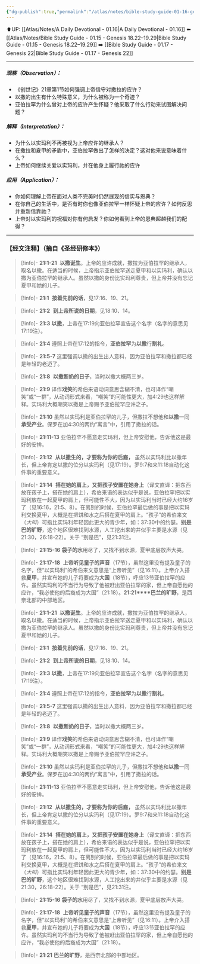 ```yaml
---
{"dg-publish":true,"permalink":"/atlas/notes/bible-study-guide-01-16-genesis-21-1-21/"}
---
```


⬆️UP: [[Atlas/Notes/A Daily Devotional - 01.16\|A Daily Devotional - 01.16]]
⬅️ [[Atlas/Notes/Bible Study Guide - 01.15 - Genesis 18.22–19.29\|Bible Study Guide - 01.15 - Genesis 18.22–19.29]]
➡️ [[Bible Study Guide - 01.17 - Genesis 22\|Bible Study Guide - 01.17 - Genesis 22]] 

---
##### 观察（Observation）：
- 《创世记》21章第1节如何强调上帝信守对撒拉的应许？
- 以撒的出生有什么特殊意义，为什么被称为一个奇迹？
- 亚伯拉罕为什么曾对上帝的应许产生怀疑？他采取了什么行动来试图解决问题？
#####  解释（Interpretation）：
- 为什么以实玛利不再被视为上帝应许的继承人？
-  在撒拉和夏甲的矛盾中，亚伯拉罕做出了怎样的决定？这对他来说意味着什么？
- 上帝如何继续关爱以实玛利，并在他身上履行祂的应许
#####  应用（Application）：
- 你如何理解上帝在面对人类不完美时仍然展现的信实与恩典？
- 在你自己的生活中，是否有时你也像亚伯拉罕一样怀疑上帝的应许？如何反思并重新信靠祂？
- 上帝对以实玛利的祝福对你有何启发？你如何看到上帝的恩典超越我们的配得？
---
### 【经文注释】（摘自《圣经研修本》）

> [!info]- **21:1-21** 
> **以撒诞生**。上帝的应许成就，撒拉为亚伯拉罕的继承人，取名以撒。在适当的时候，上帝指示亚伯拉罕送走夏甲和以实玛利，确认以撒为亚伯拉罕的继承人。虽然以撒的身份比实玛利尊贵，但上帝并没有忘记夏甲和她的儿子。

> [!info]- **21:1** 
> **按着先前的话**，见17:16、19、21。

> [!info]- **21:2** 
> **到上帝所说的日期**，见18:10、14。

> [!info]- **21:3**
> **以撒**，上帝在17:19向亚伯拉罕宣告这个名字（名字的意思见17:19注）。

> [!info]- **21:4**
> 遵照上帝在17:12的指令，**亚伯拉罕**为**以撒**行**割礼**。

> [!info]- **21:5-7**
> 这里强调以撒的出生出人意料，因为亚伯拉罕和撒拉都已经是年轻的老迈了。

> [!info]- **21:8** 
> **以撒断奶的日子**，当时以撒大概两三岁。

> [!info]- **21:9**
> 译作**戏笑**的希伯来语动词意思含糊不清，也可译作“嘲笑”或“一群”，从动词形式来看，“嘲笑”的可能性更大，加4:29也这样解释。实玛利大概嘲笑以撒是上帝赐予亚伯拉罕应许之子。

> [!info]- **21:10**
> 虽然以实玛利是亚伯拉罕的儿子，但撒拉不想他和**以撒**一同**承受产业**。保罗在加4:30的两约“寓言”中，引用了撒拉的话。

> [!info]- **21:11-13**
> 亚伯拉罕不愿意走实玛利，但上帝安慰他，告诉他这是最好的安排。

> [!info]- **21:12** 
> **从以撒生的，才要称为你的后裔，** 虽然以实玛利比以撒年长，但上帝肯定以撒的位分以实玛利（见17:19）。罗9:7和来11:18自动化这件事的重要意义。

> [!info]- **21:14** 
> **搭在她的肩上，又把孩子安置在她身上**（译文直译：把东西放在孩子上，搭在她的肩上），希伯来语的表达似乎是说，亚伯拉罕把以实玛利放在一起夏甲的肩上，但可能性不大，因为以实玛利当时已经大约16岁了（见16:16，21:5、8）。在离别的时候，亚伯拉罕最后做的事是把以实玛利交换夏甲，大概是在把饼和水之后搭在夏甲的肩上。“孩子”的希伯来文（_大叫_）可指比实玛利年轻因此更大的青少年，如：37:30中的约瑟。**别是巴的旷野**，这个地区很难找到水源，人工挖出来的井似乎主要是水源（见21:30，26:18-22）。关于 “别是巴”，见21:31注。

> [!info]- **21:15-16**
> **袋子的水**用尽了，又找不到水​​源，夏甲底层放声大哭。

> [!info]- **21:17-18** 
> **上帝听见童子的声音**（17节），虽然这里没有提及童子的名字，但“以实玛利”的希伯来文意思是“上帝听见”（见16:11）。上帝介入搭救**夏甲**，并宣布她的儿子将要成为**大国**（18节），呼应13节亚伯拉罕的应许。虽然实玛利的不当行为导致了他被赶出亚伯拉罕的家，但上帝自愿他的应许，“我必使他的后裔成为大国”（21:18）。**21:21****巴兰的旷野**，是西奈北部的中部地区。

> [!info]- **21:1-21** 
> **以撒诞生**。上帝的应许成就，撒拉为亚伯拉罕的继承人，取名以撒。在适当的时候，上帝指示亚伯拉罕送走夏甲和以实玛利，确认以撒为亚伯拉罕的继承人。虽然以撒的身份比实玛利尊贵，但上帝并没有忘记夏甲和她的儿子。

> [!info]- **21:1** 
> **按着先前的话**，见17:16、19、21。

> [!info]- **21:2** 
> **到上帝所说的日期**，见18:10、14。

> [!info]- **21:3**
> **以撒**，上帝在17:19向亚伯拉罕宣告这个名字（名字的意思见17:19注）。

> [!info]- **21:4**
> 遵照上帝在17:12的指令，**亚伯拉罕**为**以撒**行**割礼**。

> [!info]- **21:5-7**
> 这里强调以撒的出生出人意料，因为亚伯拉罕和撒拉都已经是年轻的老迈了。

> [!info]- **21:8** 
> **以撒断奶的日子**，当时以撒大概两三岁。

> [!info]- **21:9**
> 译作**戏笑**的希伯来语动词意思含糊不清，也可译作“嘲笑”或“一群”，从动词形式来看，“嘲笑”的可能性更大，加4:29也这样解释。实玛利大概嘲笑以撒是上帝赐予亚伯拉罕应许之子。

> [!info]- **21:10**
> 虽然以实玛利是亚伯拉罕的儿子，但撒拉不想他和**以撒**一同**承受产业**。保罗在加4:30的两约“寓言”中，引用了撒拉的话。

> [!info]- **21:11-13**
> 亚伯拉罕不愿意走实玛利，但上帝安慰他，告诉他这是最好的安排。

> [!info]- **21:12** 
> **从以撒生的，才要称为你的后裔，** 虽然以实玛利比以撒年长，但上帝肯定以撒的位分以实玛利（见17:19）。罗9:7和来11:18自动化这件事的重要意义。

> [!info]- **21:14** 
> **搭在她的肩上，又把孩子安置在她身上**（译文直译：把东西放在孩子上，搭在她的肩上），希伯来语的表达似乎是说，亚伯拉罕把以实玛利放在一起夏甲的肩上，但可能性不大，因为以实玛利当时已经大约16岁了（见16:16，21:5、8）。在离别的时候，亚伯拉罕最后做的事是把以实玛利交换夏甲，大概是在把饼和水之后搭在夏甲的肩上。“孩子”的希伯来文（_大叫_）可指比实玛利年轻因此更大的青少年，如：37:30中的约瑟。**别是巴的旷野**，这个地区很难找到水源，人工挖出来的井似乎主要是水源（见21:30，26:18-22）。关于 “别是巴”，见21:31注。

> [!info]- **21:15-16** 
> **袋子的水**用尽了，又找不到水​​源，夏甲底层放声大哭。

> [!info]- **21:17-18** 
> **上帝听见童子的声音**（17节），虽然这里没有提及童子的名字，但“以实玛利”的希伯来文意思是“上帝听见”（见16:11）。上帝介入搭救**夏甲**，并宣布她的儿子将要成为**大国**（18节），呼应13节亚伯拉罕的应许。虽然实玛利的不当行为导致了他被赶出亚伯拉罕的家，但上帝自愿他的应许，“我必使他的后裔成为大国”（21:18）。

> [!info]-  **21:21**
> **巴兰的旷野**，是西奈北部的中部地区。